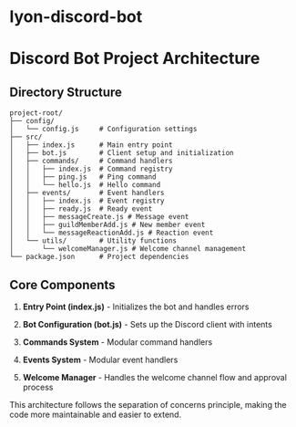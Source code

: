 # lyon-discord-bot

# Discord Bot Project Architecture

## Directory Structure
```
project-root/
├── config/
│   └── config.js     # Configuration settings
├── src/
│   ├── index.js      # Main entry point
│   ├── bot.js        # Client setup and initialization
│   ├── commands/     # Command handlers
│   │   ├── index.js  # Command registry
│   │   ├── ping.js   # Ping command
│   │   └── hello.js  # Hello command
│   ├── events/       # Event handlers
│   │   ├── index.js  # Event registry
│   │   ├── ready.js  # Ready event
│   │   ├── messageCreate.js # Message event
│   │   ├── guildMemberAdd.js # New member event
│   │   └── messageReactionAdd.js # Reaction event
│   └── utils/        # Utility functions
│       └── welcomeManager.js # Welcome channel management
└── package.json      # Project dependencies
```

## Core Components

1. **Entry Point (index.js)** - Initializes the bot and handles errors

2. **Bot Configuration (bot.js)** - Sets up the Discord client with intents

3. **Commands System** - Modular command handlers

4. **Events System** - Modular event handlers

5. **Welcome Manager** - Handles the welcome channel flow and approval process

This architecture follows the separation of concerns principle, making the code more maintainable and easier to extend.